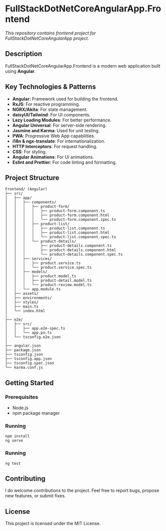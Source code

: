 # FullStackDotNetCoreAngularApp.Frontend

*This repository contains frontend project for FullStackDotNetCoreAngularApp project.*

## Description

FullStackDotNetCoreAngularApp.Frontend is a modern web application built using **Angular**.

## Key Technologies & Patterns

-   **Angular:** Framework used for building the frontend.
-   **RxJS**: For reactive programming.
-   **NGRX/Akita**: For state management.
-   **daisyUI/Tailwind**: For UI components.
-   **Lazy Loading Modules**: For better performance.
-   **Angular Universal**: For server-side rendering.
-   **Jasmine and Karma**: Used for unit testing.
-   **PWA**: Progressive Web App capabilities.
-   **i18n & ngx-translate**: For internationalization.
-   **HTTP Interceptors**: For request handling.
-   **CSS**: For styling.
-   **Angular Animations**: For UI animations.
-   **Eslint and Prettier**: For code linting and formatting.

## Project Structure

    Frontend/ (Angular)
    ├── src/
    │   ├── app/
    │   │   ├── components/
    │   │   │   ├── product-form/
    │   │   │   │   ├── product-form.component.ts
    │   │   │   │   ├── product-form.component.html
    │   │   │   │   └── product-form.component.spec.ts
    │   │   │   ├── product-list/
    │   │   │   │   ├── product-list.component.ts
    │   │   │   │   ├── product-list.component.html
    │   │   │   │   └── product-list.component.spec.ts
    │   │   │   └── product-details/
    │   │   │       ├── product-details.component.ts
    │   │   │       ├── product-details.component.html
    │   │   │       └── product-details.component.spec.ts
    │   │   ├── services/
    │   │   │   ├── product.service.ts
    │   │   │   └── product.service.spec.ts
    │   │   ├── models/
    │   │   │   ├── product.model.ts
    │   │   │   ├── product-detail.model.ts
    │   │   │   └── product-review.model.ts
    │   │   └── app.module.ts
    │   ├── assets/
    │   ├── environments/
    │   ├── styles/
    │   ├── main.ts
    │   └── index.html
    │
    ├── e2e/
    │   ├── src/
    │   │   ├── app.e2e-spec.ts
    │   │   └── app.po.ts
    │   └── tsconfig.e2e.json
    │
    ├── angular.json
    ├── package.json
    ├── tsconfig.json
    ├── tsconfig.app.json
    ├── tsconfig.spec.json
    └── karma.conf.js

## Getting Started

### Prerequisites

-   Node.js
-   npm package manager

### Running

    npm install
    ng serve

### Running

    ng test

## Contributing

I do welcome contributions to the project.
Feel free to report bugs, propose new features, or submit fixes.

## License

This project is licensed under the MIT License.
